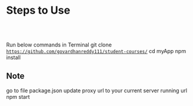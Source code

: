 <h1>Steps to Use</h1><br><br>

Run below commands in Terminal
git clone <code>https://github.com/govardhanreddy111/student-courses/</code>
cd myApp
npm install

<h2>Note</h2>
go to file package.json
update proxy url to your current server running url
npm start


